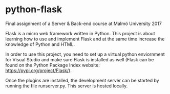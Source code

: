 # python-flask
Final assignment of a Server &amp; Back-end course at Malmö University  2017

Flask is a micro web framework written in Python. This project is about learning how to use and implement Flask and at the same time increase the knowledge of Python and HTML.

In order to use this project, you need to set up a virtual python enviornment for Visual Studio and make sure Flask is installed as well (Flask can be found on the Python Package Index website: https://pypi.org/project/Flask/).

Once the plugins are installed, the development server can be started by running the file runserver.py. This server is hosted locally. 
